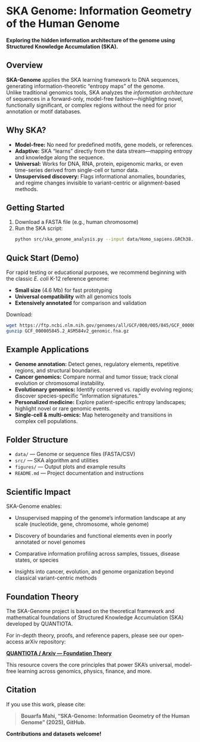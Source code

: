 # SKA Genome: Information Geometry of the Human Genome

**Exploring the hidden information architecture of the genome using Structured Knowledge Accumulation (SKA).**



## Overview

**SKA-Genome** applies the SKA learning framework to DNA sequences, generating information-theoretic “entropy maps” of the genome.  
Unlike traditional genomics tools, SKA analyzes the *information architecture* of sequences in a forward-only, model-free fashion—highlighting novel, functionally significant, or complex regions without the need for prior annotation or motif databases.



## Why SKA?

- **Model-free:** No need for predefined motifs, gene models, or references.
- **Adaptive:** SKA “learns” directly from the data stream—mapping entropy and knowledge along the sequence.
- **Universal:** Works for DNA, RNA, protein, epigenomic marks, or even time-series derived from single-cell or tumor data.
- **Unsupervised discovery:** Flags informational anomalies, boundaries, and regime changes invisible to variant-centric or alignment-based methods.


## Getting Started

1. Download a FASTA file (e.g., human chromosome)
2. Run the SKA script:
   ```bash
   python src/ska_genome_analysis.py --input data/Homo_sapiens.GRCh38.dna.chromosome.21.fa --output figures/chr21_entropy.png

## Quick Start (Demo)

For rapid testing or educational purposes, we recommend beginning with the classic *E. coli* K-12 reference genome:

- **Small size** (4.6 Mb) for fast prototyping
- **Universal compatibility** with all genomics tools
- **Extensively annotated** for comparison and validation

Download:

```bash
wget https://ftp.ncbi.nlm.nih.gov/genomes/all/GCF/000/005/845/GCF_000005845.2_ASM584v2/GCF_000005845.2_ASM584v2_genomic.fna.gz
gunzip GCF_000005845.2_ASM584v2_genomic.fna.gz
```




## Example Applications

- **Genome annotation:** Detect genes, regulatory elements, repetitive regions, and structural boundaries.
- **Cancer genomics:** Compare normal and tumor tissue; track clonal evolution or chromosomal instability.
- **Evolutionary genomics:** Identify conserved vs. rapidly evolving regions; discover species-specific “information signatures.”
- **Personalized medicine:** Explore patient-specific entropy landscapes; highlight novel or rare genomic events.
- **Single-cell & multi-omics:** Map heterogeneity and transitions in complex cell populations.



## Folder Structure

- `data/` — Genome or sequence files (FASTA/CSV)
- `src/` — SKA algorithm and utilities
- `figures/` — Output plots and example results
- `README.md` — Project documentation and instructions



## Scientific Impact

SKA-Genome enables:

- Unsupervised mapping of the genome’s information landscape at any scale (nucleotide, gene, chromosome, whole genome)

- Discovery of boundaries and functional elements even in poorly annotated or novel genomes

- Comparative information profiling across samples, tissues, disease states, or species

- Insights into cancer, evolution, and genome organization beyond classical variant-centric methods

## Foundation Theory

The SKA-Genome project is based on the theoretical framework and mathematical foundations of Structured Knowledge Accumulation (SKA) developed by QUANTIOTA.

For in-depth theory, proofs, and reference papers, please see our open-access arXiv repository:

**[QUANTIOTA / Arxiv — Foundation Theory](https://github.com/quantiota/Arxiv)**

This resource covers the core principles that power SKA’s universal, model-free learning across genomics, physics, finance, and more.



## Citation

If you use this work, please cite:  
> **Bouarfa Mahi, “SKA-Genome: Information Geometry of the Human Genome” (2025), GitHub.**



**Contributions and datasets welcome!**


